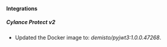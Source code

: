 #### Integrations
##### Cylance Protect v2
- Updated the Docker image to: *demisto/pyjwt3:1.0.0.47268*.
